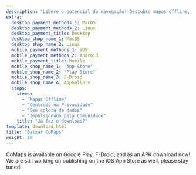 ```yaml
---
description: "Libere o potencial da navegação! Descubra mapas offline, recursos focados em privacidade e um aplicativo desenvolvido pela comunidade"
extra:
  desktop_payment_methods_1: MacOS
  desktop_payment_methods_2: Linux
  desktop_payment_title: Desktop
  desktop_shop_name_1: MacOS
  desktop_shop_name_2: Linux
  mobile_payment_methods_1: iOS
  mobile_payment_methods_2: Android
  mobile_payment_title: Mobile
  mobile_shop_name_1: "App Store"
  mobile_shop_name_2: "Play Store"
  mobile_shop_name_3: F-Droid
  mobile_shop_name_4: AppGallery
  steps:
    items:
      - "Mapas Offline"
      - "Centrado na Privacidade"
      - "Sem coleta de dados"
      - "Impulsionado pela Comunidade"
    title: "Já fez o download?"
template: download.html
title: "Baixar CoMaps"
weight: 10
---
```


CoMaps is available on Google Play, F-Droid, and as an APK download now! We
are still working on publishing on the iOS App Store as well, please stay
tuned!
